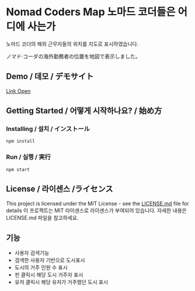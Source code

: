 # Nomad Coders Map 노마드 코더들은 어디에 사는가
노마드 코더의 해외 근무자들의 위치를 지도로 표시하였습니다.

ノマド·コーダの海外勤務者の位置を地図で表示しました。

## Demo / 데모 / デモサイト

[Link Open](https://sungkuk5420.github.io/nomad-coders-map/)

## Getting Started / 어떻게 시작하나요? / 始め方

### Installing / 설치 / インストール

```
npm install
```

### Run / 실행 / 実行

```
npm start
```

## License / 라이센스 /ライセンス

This project is licensed under the MIT License - see the [LICENSE.md](https://gist.github.com/PurpleBooth/LICENSE.md) file for details
이 프로젝트는 MIT 라이센스로 라이센스가 부여되어 있습니다. 자세한 내용은 LICENSE.md 파일을 참고하세요.

## 기능
* 사용자 검색기능
* 검색한 사용자 기반으로 도시표시
* 도시의 거주 인원 수 표시
* 핀 클릭시 해당 도시 거주자 표시
* 유저 클릭시 해당 유저가 거주했던 도시 표시
